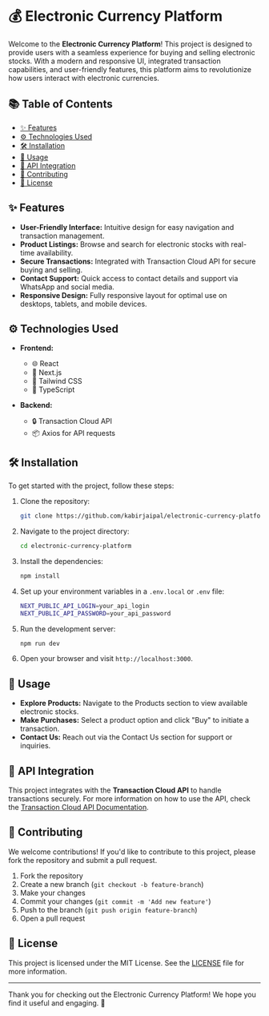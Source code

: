 # 💰 Electronic Currency Platform

Welcome to the **Electronic Currency Platform**! This project is designed to provide users with a seamless experience for buying and selling electronic stocks. With a modern and responsive UI, integrated transaction capabilities, and user-friendly features, this platform aims to revolutionize how users interact with electronic currencies.

## 📚 Table of Contents

- [✨ Features](#features)
- [⚙️ Technologies Used](#technologies-used)
- [🛠️ Installation](#installation)
- [🚀 Usage](#usage)
- [🔌 API Integration](#api-integration)
- [🤝 Contributing](#contributing)
- [📄 License](#license)

## ✨ Features

- **User-Friendly Interface:** Intuitive design for easy navigation and transaction management.
- **Product Listings:** Browse and search for electronic stocks with real-time availability.
- **Secure Transactions:** Integrated with Transaction Cloud API for secure buying and selling.
- **Contact Support:** Quick access to contact details and support via WhatsApp and social media.
- **Responsive Design:** Fully responsive layout for optimal use on desktops, tablets, and mobile devices.

## ⚙️ Technologies Used

- **Frontend:**

  - 🌐 React
  - 🚀 Next.js
  - 🎨 Tailwind CSS
  - 🔷 TypeScript

- **Backend:**
  - 🔒 Transaction Cloud API
  - 📦 Axios for API requests

## 🛠️ Installation

To get started with the project, follow these steps:

1. Clone the repository:

   ```bash
   git clone https://github.com/kabirjaipal/electronic-currency-platform.git
   ```

2. Navigate to the project directory:

   ```bash
   cd electronic-currency-platform
   ```

3. Install the dependencies:

   ```bash
   npm install
   ```

4. Set up your environment variables in a `.env.local` or `.env` file:

   ```bash
   NEXT_PUBLIC_API_LOGIN=your_api_login
   NEXT_PUBLIC_API_PASSWORD=your_api_password
   ```

5. Run the development server:

   ```bash
   npm run dev
   ```

6. Open your browser and visit `http://localhost:3000`.

## 🚀 Usage

- **Explore Products:** Navigate to the Products section to view available electronic stocks.
- **Make Purchases:** Select a product option and click "Buy" to initiate a transaction.
- **Contact Us:** Reach out via the Contact Us section for support or inquiries.

## 🔌 API Integration

This project integrates with the **Transaction Cloud API** to handle transactions securely. For more information on how to use the API, check the [Transaction Cloud API Documentation](https://example.com/api-docs).

## 🤝 Contributing

We welcome contributions! If you'd like to contribute to this project, please fork the repository and submit a pull request.

1. Fork the repository
2. Create a new branch (`git checkout -b feature-branch`)
3. Make your changes
4. Commit your changes (`git commit -m 'Add new feature'`)
5. Push to the branch (`git push origin feature-branch`)
6. Open a pull request

## 📄 License

This project is licensed under the MIT License. See the [LICENSE](LICENSE) file for more information.

---

Thank you for checking out the Electronic Currency Platform! We hope you find it useful and engaging. 🌟
